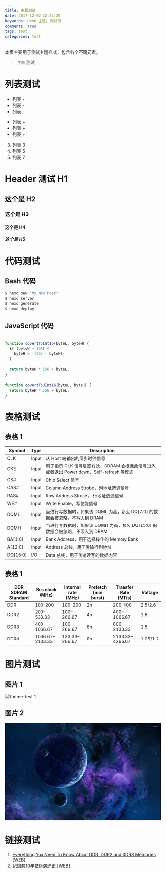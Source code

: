```yaml
---
title: 主题测试
date: 2017-12-02 22:43:20
keywords: Hexo 主题, 测试页
comments: true
tags: test
categories: test
---
```


本页主要用于测试主题样式，包含各个不同元素。

<!-- more -->

> 
> `主题` 测试
>

# 列表测试
- 列表 -
- 列表 -
- 列表 -

+ 列表 +
+ 列表 +
+ 列表 +

3. 列表 3
5. 列表 5
7. 列表 7

# Header 测试 H1
## 这个是 H2
### 这个是 H3
#### 这个是 H4
##### 这个是 H5

# 代码测试

## Bash 代码

``` bash
$ hexo new "My New Post"
$ hexo server
$ hexo generate
$ hexo deploy
```

## JavaScript 代码

``` javascript

function covertToInt16(byteL, byteH) {
  if (byteH > 127) {
    byteH = -(256 - byteH);
  }

  return byteH * 256 + byteL;
}

function covertToUInt16(byteL, byteH) {
  return byteH * 256 + byteL;
}

```

# 表格测试

## 表格 1

| Symbol | Type | Description |
| -- | -- | -- |
| CLK | Input | 从 Host 端输出的同步时钟信号 |
| CKE | Input | 用于指示 CLK 信号是否有效，SDRAM 会根据此信号进入或者退出 Power down、Self-refresh 等模式 |
| CS# | Input | Chip Select 信号 |
| CAS# | Input | Column Address Strobe，列地址选通信号 |
| RAS# | Input | Row Address Strobe， 行地址选通信号 |
| WE# | Input | Write Enable，写使能信号 |
| DQML | Input | 当进行写数据时，如果该 DQML 为高，那么 DQ[7:0] 的数据会被忽略，不写入到 DRAM |
| DQMH | Input | 当进行写数据时，如果该 DQMH 为高，那么 DQ[15:8] 的数据会被忽略，不写入到 DRAM |
| BA[1:0] | Input | Bank Address，用于选择操作的 Memory Bank |
| A[12:0] | Input | Address 总线，用于传输行列地址 |
| DQ[15:0] | I/O | Data 总线，用于传输读写的数据内容 |

## 表格 1

| DDR SDRAM Standard | Bus clock (MHz) | Internal rate (MHz) | Prefetch (min burst) | Transfer Rate (MT/s) | Voltage |
| -- | -- | -- | -- | -- | -- |
| DDR | 100–200 | 100–200 | 2n | 200–400 | 2.5/2.6 |
| DDR2 | 200–533.33 | 100–266.67 | 4n | 400–1066.67 | 1.8 |
| DDR3 | 400–1066.67 | 100–266.67 |8n | 800–2133.33 | 1.5 | 
| DDR4 | 1066.67–2133.33 | 133.33–266.67 | 8n | 2133.33–4266.67 | 1.05/1.2 |

# 图片测试

## 图片 1

![theme-test 1](theme-test-1.png)

## 图片 2

![theme-test 1](theme-test-2.jpg)

# 链接测试

1. [Everything You Need To Know About DDR, DDR2 and DDR3 Memories [WEB]](http://www.hardwaresecrets.com/everything-you-need-to-know-about-ddr-ddr2-and-ddr3-memories/)
2. [記憶體10年技術演進史 [WEB]](http://www.techbang.com/posts/17190)


